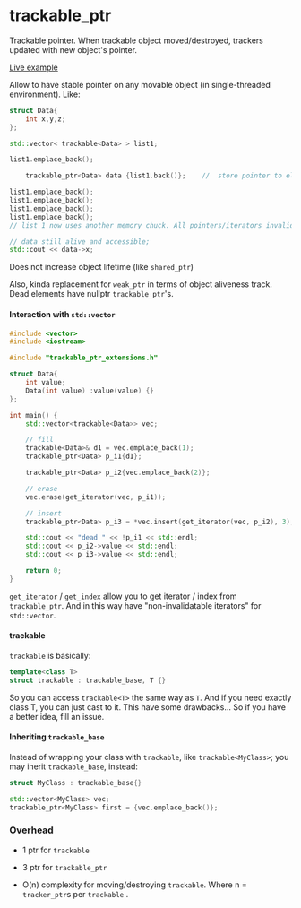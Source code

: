 # trackable_ptr

Trackable pointer. When trackable object moved/destroyed, trackers updated with new object's pointer.

[Live example](http://coliru.stacked-crooked.com/a/c6a2e71ea86f8902)

Allow to have stable pointer on any movable object (in single-threaded environment).
Like:

```c++
struct Data{
    int x,y,z;
};

std::vector< trackable<Data> > list1;

list1.emplace_back();

	trackable_ptr<Data> data {list1.back()};	//  store pointer to element

list1.emplace_back();
list1.emplace_back();
list1.emplace_back();
list1.emplace_back();
// list 1 now uses another memory chuck. All pointers/iterators invalidated.

// data still alive and accessible;
std::cout << data->x;
```


Does not increase object lifetime (like `shared_ptr`)

Also, kinda replacement for `weak_ptr` in terms of object aliveness track. Dead elements have nullptr `trackable_ptr`'s.



#### Interaction with `std::vector`

```c++
#include <vector>
#include <iostream>

#include "trackable_ptr_extensions.h"

struct Data{
    int value;
    Data(int value) :value(value) {}
};

int main() {
    std::vector<trackable<Data>> vec;

    // fill
    trackable<Data>& d1 = vec.emplace_back(1);
    trackable_ptr<Data> p_i1{d1};

    trackable_ptr<Data> p_i2{vec.emplace_back(2)};

    // erase
    vec.erase(get_iterator(vec, p_i1));

    // insert
    trackable_ptr<Data> p_i3 = *vec.insert(get_iterator(vec, p_i2), 3);

    std::cout << "dead " << !p_i1 << std::endl;
    std::cout << p_i2->value << std::endl;
    std::cout << p_i3->value << std::endl;

    return 0;
}
```

`get_iterator` / `get_index` allow you to get iterator / index from `trackable_ptr`. And in this way have "non-invalidatable iterators" for `std::vector`.


#### trackable

`trackable` is basically:

```c++
template<class T>
struct trackable : trackable_base, T {}
```

So you can access `trackable<T>` the same way as `T`. And if you need exactly class T, you can just cast to it. This have some drawbacks... So if you have a better idea, fill an issue.


#### Inheriting `trackable_base`

Instead of wrapping your class with `trackable`, like `trackable<MyClass>`; you may inerit `trackable_base`, instead:

```c++
struct MyClass : trackable_base{}

std::vector<MyClass> vec;
trackable_ptr<MyClass> first = {vec.emplace_back()};
```



### Overhead
 * 1 ptr for `trackable`
 * 3 ptr for `trackable_ptr`

 * O(n) complexity for moving/destroying `trackable`. Where n = `tracker_ptr`s per  `trackable` .
